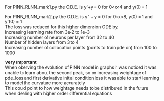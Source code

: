 For PINN_RLNN_mark1.py the O.D.E. is y'+y = 0 for 0<x<4 and y(0) = 1  

For PINN_RLNN_mark2.py the O.D.E. is y" + y = 0 for 0<x<8, y(0) = 1 and y'(0) = 1  
The loss was reduced for this higher dimension ODE by:  
Increasing learning rate from 3e-2 to 1e-3  
Increasing number of neurons per layer from 32 to 40  
Number of hidden layers from 3 to 4  
Increasing number of collocation points (points to train pde on) from 100 to 1000  
 
**Very important**  
When oberving the evolution of PINN model in graphs it was noticed it was unable to learn about the second peak, so on increasing weightage of pde_loss and first derivative initial condition loss it was able to start learning to model the curvature more accurately  
This could point to how weightage needs to be distributed in the future when dealing with higher order differential equations  


